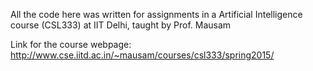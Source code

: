 All the code here was written for assignments in a Artificial Intelligence course (CSL333) at IIT Delhi, taught by Prof. Mausam

Link for the course webpage: 
	http://www.cse.iitd.ac.in/~mausam/courses/csl333/spring2015/

